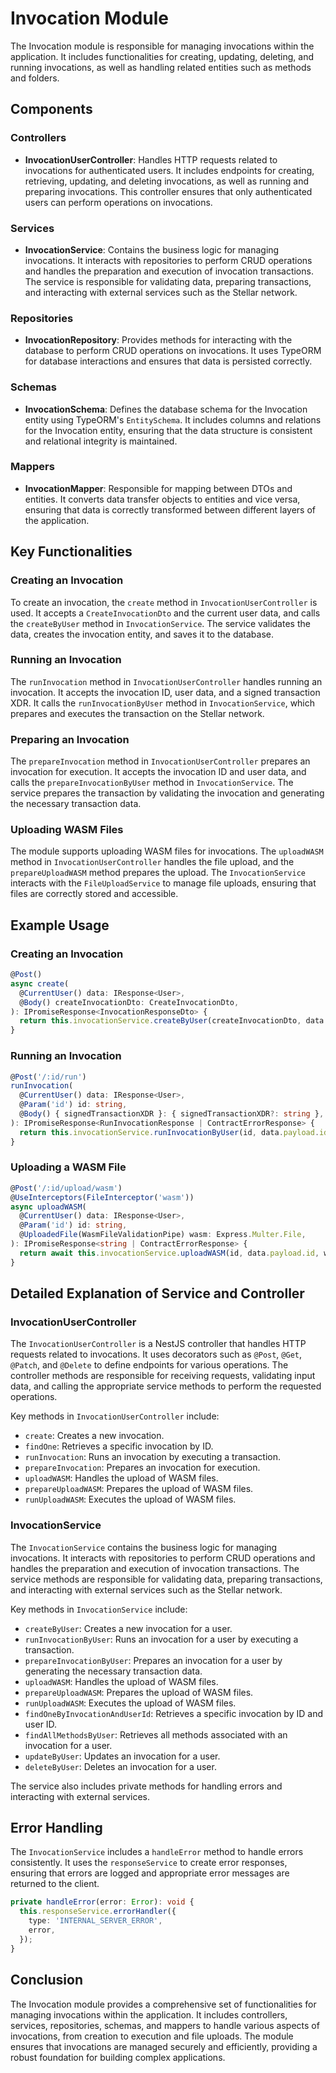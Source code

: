 # Invocation Module

The Invocation module is responsible for managing invocations within the application. It includes functionalities for creating, updating, deleting, and running invocations, as well as handling related entities such as methods and folders.

## Components

### Controllers

- **InvocationUserController**: Handles HTTP requests related to invocations for authenticated users. It includes endpoints for creating, retrieving, updating, and deleting invocations, as well as running and preparing invocations. This controller ensures that only authenticated users can perform operations on invocations.

### Services

- **InvocationService**: Contains the business logic for managing invocations. It interacts with repositories to perform CRUD operations and handles the preparation and execution of invocation transactions. The service is responsible for validating data, preparing transactions, and interacting with external services such as the Stellar network.

### Repositories

- **InvocationRepository**: Provides methods for interacting with the database to perform CRUD operations on invocations. It uses TypeORM for database interactions and ensures that data is persisted correctly.

### Schemas

- **InvocationSchema**: Defines the database schema for the Invocation entity using TypeORM's `EntitySchema`. It includes columns and relations for the Invocation entity, ensuring that the data structure is consistent and relational integrity is maintained.

### Mappers

- **InvocationMapper**: Responsible for mapping between DTOs and entities. It converts data transfer objects to entities and vice versa, ensuring that data is correctly transformed between different layers of the application.

## Key Functionalities

### Creating an Invocation

To create an invocation, the `create` method in `InvocationUserController` is used. It accepts a `CreateInvocationDto` and the current user data, and calls the `createByUser` method in `InvocationService`. The service validates the data, creates the invocation entity, and saves it to the database.

### Running an Invocation

The `runInvocation` method in `InvocationUserController` handles running an invocation. It accepts the invocation ID, user data, and a signed transaction XDR. It calls the `runInvocationByUser` method in `InvocationService`, which prepares and executes the transaction on the Stellar network.

### Preparing an Invocation

The `prepareInvocation` method in `InvocationUserController` prepares an invocation for execution. It accepts the invocation ID and user data, and calls the `prepareInvocationByUser` method in `InvocationService`. The service prepares the transaction by validating the invocation and generating the necessary transaction data.

### Uploading WASM Files

The module supports uploading WASM files for invocations. The `uploadWASM` method in `InvocationUserController` handles the file upload, and the `prepareUploadWASM` method prepares the upload. The `InvocationService` interacts with the `FileUploadService` to manage file uploads, ensuring that files are correctly stored and accessible.

## Example Usage

### Creating an Invocation

```typescript
@Post()
async create(
  @CurrentUser() data: IResponse<User>,
  @Body() createInvocationDto: CreateInvocationDto,
): IPromiseResponse<InvocationResponseDto> {
  return this.invocationService.createByUser(createInvocationDto, data.payload.id);
}
```

### Running an Invocation

```typescript
@Post('/:id/run')
runInvocation(
  @CurrentUser() data: IResponse<User>,
  @Param('id') id: string,
  @Body() { signedTransactionXDR }: { signedTransactionXDR?: string },
): IPromiseResponse<RunInvocationResponse | ContractErrorResponse> {
  return this.invocationService.runInvocationByUser(id, data.payload.id, signedTransactionXDR);
}
```

### Uploading a WASM File

```typescript
@Post('/:id/upload/wasm')
@UseInterceptors(FileInterceptor('wasm'))
async uploadWASM(
  @CurrentUser() data: IResponse<User>,
  @Param('id') id: string,
  @UploadedFile(WasmFileValidationPipe) wasm: Express.Multer.File,
): IPromiseResponse<string | ContractErrorResponse> {
  return await this.invocationService.uploadWASM(id, data.payload.id, wasm);
}
```

## Detailed Explanation of Service and Controller

### InvocationUserController

The `InvocationUserController` is a NestJS controller that handles HTTP requests related to invocations. It uses decorators such as `@Post`, `@Get`, `@Patch`, and `@Delete` to define endpoints for various operations. The controller methods are responsible for receiving requests, validating input data, and calling the appropriate service methods to perform the requested operations.

Key methods in `InvocationUserController` include:

- `create`: Creates a new invocation.
- `findOne`: Retrieves a specific invocation by ID.
- `runInvocation`: Runs an invocation by executing a transaction.
- `prepareInvocation`: Prepares an invocation for execution.
- `uploadWASM`: Handles the upload of WASM files.
- `prepareUploadWASM`: Prepares the upload of WASM files.
- `runUploadWASM`: Executes the upload of WASM files.

### InvocationService

The `InvocationService` contains the business logic for managing invocations. It interacts with repositories to perform CRUD operations and handles the preparation and execution of invocation transactions. The service methods are responsible for validating data, preparing transactions, and interacting with external services such as the Stellar network.

Key methods in `InvocationService` include:

- `createByUser`: Creates a new invocation for a user.
- `runInvocationByUser`: Runs an invocation for a user by executing a transaction.
- `prepareInvocationByUser`: Prepares an invocation for a user by generating the necessary transaction data.
- `uploadWASM`: Handles the upload of WASM files.
- `prepareUploadWASM`: Prepares the upload of WASM files.
- `runUploadWASM`: Executes the upload of WASM files.
- `findOneByInvocationAndUserId`: Retrieves a specific invocation by ID and user ID.
- `findAllMethodsByUser`: Retrieves all methods associated with an invocation for a user.
- `updateByUser`: Updates an invocation for a user.
- `deleteByUser`: Deletes an invocation for a user.

The service also includes private methods for handling errors and interacting with external services.

## Error Handling

The `InvocationService` includes a `handleError` method to handle errors consistently. It uses the `responseService` to create error responses, ensuring that errors are logged and appropriate error messages are returned to the client.

```typescript
private handleError(error: Error): void {
  this.responseService.errorHandler({
    type: 'INTERNAL_SERVER_ERROR',
    error,
  });
}
```

## Conclusion

The Invocation module provides a comprehensive set of functionalities for managing invocations within the application. It includes controllers, services, repositories, schemas, and mappers to handle various aspects of invocations, from creation to execution and file uploads. The module ensures that invocations are managed securely and efficiently, providing a robust foundation for building complex applications.
